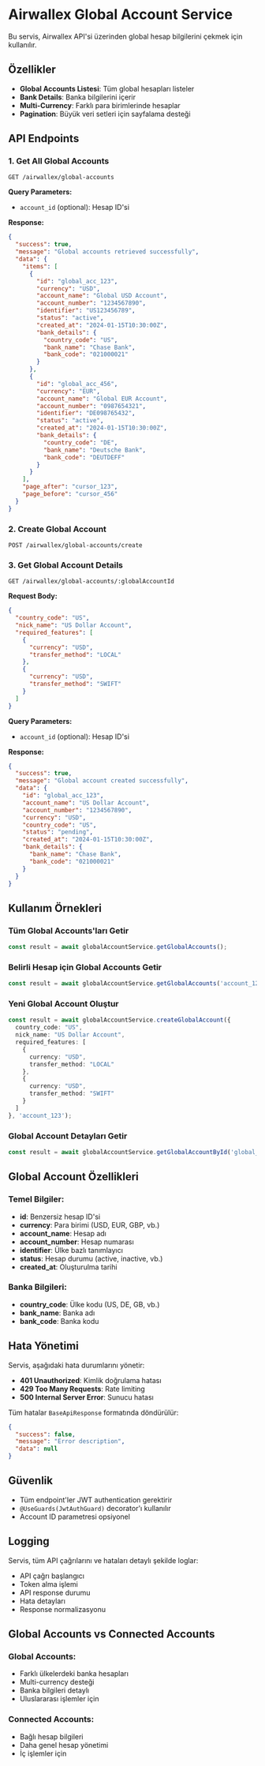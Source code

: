 # Airwallex Global Account Service

Bu servis, Airwallex API'si üzerinden global hesap bilgilerini çekmek için kullanılır.

## Özellikler

- **Global Accounts Listesi**: Tüm global hesapları listeler
- **Bank Details**: Banka bilgilerini içerir
- **Multi-Currency**: Farklı para birimlerinde hesaplar
- **Pagination**: Büyük veri setleri için sayfalama desteği

## API Endpoints

### 1. Get All Global Accounts
```
GET /airwallex/global-accounts
```

**Query Parameters:**
- `account_id` (optional): Hesap ID'si

**Response:**
```json
{
  "success": true,
  "message": "Global accounts retrieved successfully",
  "data": {
    "items": [
      {
        "id": "global_acc_123",
        "currency": "USD",
        "account_name": "Global USD Account",
        "account_number": "1234567890",
        "identifier": "US123456789",
        "status": "active",
        "created_at": "2024-01-15T10:30:00Z",
        "bank_details": {
          "country_code": "US",
          "bank_name": "Chase Bank",
          "bank_code": "021000021"
        }
      },
      {
        "id": "global_acc_456",
        "currency": "EUR",
        "account_name": "Global EUR Account",
        "account_number": "0987654321",
        "identifier": "DE098765432",
        "status": "active",
        "created_at": "2024-01-15T10:30:00Z",
        "bank_details": {
          "country_code": "DE",
          "bank_name": "Deutsche Bank",
          "bank_code": "DEUTDEFF"
        }
      }
    ],
    "page_after": "cursor_123",
    "page_before": "cursor_456"
  }
}
```

### 2. Create Global Account
```
POST /airwallex/global-accounts/create
```

### 3. Get Global Account Details
```
GET /airwallex/global-accounts/:globalAccountId
```

**Request Body:**
```json
{
  "country_code": "US",
  "nick_name": "US Dollar Account",
  "required_features": [
    {
      "currency": "USD",
      "transfer_method": "LOCAL"
    },
    {
      "currency": "USD", 
      "transfer_method": "SWIFT"
    }
  ]
}
```

**Query Parameters:**
- `account_id` (optional): Hesap ID'si

**Response:**
```json
{
  "success": true,
  "message": "Global account created successfully",
  "data": {
    "id": "global_acc_123",
    "account_name": "US Dollar Account",
    "account_number": "1234567890",
    "currency": "USD",
    "country_code": "US",
    "status": "pending",
    "created_at": "2024-01-15T10:30:00Z",
    "bank_details": {
      "bank_name": "Chase Bank",
      "bank_code": "021000021"
    }
  }
}
```

## Kullanım Örnekleri

### Tüm Global Accounts'ları Getir
```typescript
const result = await globalAccountService.getGlobalAccounts();
```

### Belirli Hesap için Global Accounts Getir
```typescript
const result = await globalAccountService.getGlobalAccounts('account_123');
```

### Yeni Global Account Oluştur
```typescript
const result = await globalAccountService.createGlobalAccount({
  country_code: "US",
  nick_name: "US Dollar Account",
  required_features: [
    {
      currency: "USD",
      transfer_method: "LOCAL"
    },
    {
      currency: "USD",
      transfer_method: "SWIFT"
    }
  ]
}, 'account_123');
```

### Global Account Detayları Getir
```typescript
const result = await globalAccountService.getGlobalAccountById('global_acc_123', 'account_123');
```

## Global Account Özellikleri

### **Temel Bilgiler:**
- **id**: Benzersiz hesap ID'si
- **currency**: Para birimi (USD, EUR, GBP, vb.)
- **account_name**: Hesap adı
- **account_number**: Hesap numarası
- **identifier**: Ülke bazlı tanımlayıcı
- **status**: Hesap durumu (active, inactive, vb.)
- **created_at**: Oluşturulma tarihi

### **Banka Bilgileri:**
- **country_code**: Ülke kodu (US, DE, GB, vb.)
- **bank_name**: Banka adı
- **bank_code**: Banka kodu

## Hata Yönetimi

Servis, aşağıdaki hata durumlarını yönetir:

- **401 Unauthorized**: Kimlik doğrulama hatası
- **429 Too Many Requests**: Rate limiting
- **500 Internal Server Error**: Sunucu hatası

Tüm hatalar `BaseApiResponse` formatında döndürülür:

```json
{
  "success": false,
  "message": "Error description",
  "data": null
}
```

## Güvenlik

- Tüm endpoint'ler JWT authentication gerektirir
- `@UseGuards(JwtAuthGuard)` decorator'ı kullanılır
- Account ID parametresi opsiyonel

## Logging

Servis, tüm API çağrılarını ve hataları detaylı şekilde loglar:

- API çağrı başlangıcı
- Token alma işlemi
- API response durumu
- Hata detayları
- Response normalizasyonu

## Global Accounts vs Connected Accounts

### **Global Accounts:**
- Farklı ülkelerdeki banka hesapları
- Multi-currency desteği
- Banka bilgileri detaylı
- Uluslararası işlemler için

### **Connected Accounts:**
- Bağlı hesap bilgileri
- Daha genel hesap yönetimi
- İç işlemler için 
